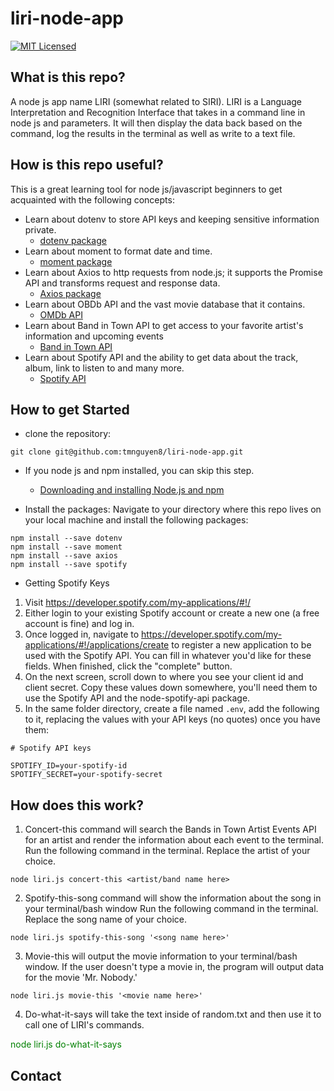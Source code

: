 # liri-node-app
[![MIT Licensed](https://img.shields.io/badge/license-MIT-blue.svg)](LICENSE)


## What is this repo?
A node js app name LIRI (somewhat related to SIRI). LIRI is a Language Interpretation and Recognition Interface that takes in a command line in node js and parameters. It will then display the data back based on the command, log the results in the terminal as well as write to a text file.

## How is this repo useful?
This is a great learning tool for node js/javascript beginners to get acquainted with the following concepts:
  * Learn about dotenv to store API keys and keeping sensitive information private.
    * [dotenv package](https://www.npmjs.com/package/dotenv)
  * Learn about moment to format date and time.
    * [moment package](https://www.npmjs.com/package/moment)
  * Learn about Axios to http requests from node.js; it supports the Promise API and transforms request and response data.
    * [Axios package](https://www.npmjs.com/package/axios)
  * Learn about OBDb API and the vast movie database that it contains.
    * [OMDb API](http://www.omdbapi.com/)
  * Learn about Band in Town API to get access to your favorite artist's information and upcoming events
    * [Band in Town API](https://app.swaggerhub.com/apis-docs/Bandsintown/PublicAPI/3.0.0)
  * Learn about Spotify API and the ability to get data about the track, album, link to listen to and many more. 
    * [Spotify API](https://www.npmjs.com/package/node-spotify-api)


## How to get Started
* clone the repository:
```git
git clone git@github.com:tmnguyen8/liri-node-app.git
```
* If you node js and npm installed, you can skip this step.
  * [Downloading and installing Node.js and npm](https://docs.npmjs.com/downloading-and-installing-node-js-and-npm)

* Install the packages:
Navigate to your directory where this repo lives on your local machine and install the following packages:
```git
npm install --save dotenv
npm install --save moment
npm install --save axios
npm install --save spotify
```
* Getting Spotify Keys
1. Visit https://developer.spotify.com/my-applications/#!/
2. Either login to your existing Spotify account or create a new one (a free account is fine) and log in.
3. Once logged in, navigate to https://developer.spotify.com/my-applications/#!/applications/create to register a new application to be used with the Spotify API. You can fill in whatever you'd like for these fields. When finished, click the "complete" button.
4. On the next screen, scroll down to where you see your client id and client secret. Copy these values down somewhere, you'll need them to use the Spotify API and the node-spotify-api package.
5. In the same folder directory, create a file named ```.env```, add the following to it, replacing the values with your API keys (no quotes) once you have them:
```git
# Spotify API keys

SPOTIFY_ID=your-spotify-id
SPOTIFY_SECRET=your-spotify-secret
```
## How does this work?
1. Concert-this command will search the Bands in Town Artist Events API for an artist and render the information about each event to the terminal. Run the following command in the terminal. Replace the artist of your choice.

 ```node liri.js concert-this <artist/band name here>```

2. Spotify-this-song command will show the information about the song in your terminal/bash window Run the following command in the terminal. Replace the song name of your choice.

 ```node liri.js spotify-this-song '<song name here>'```

3. Movie-this will output the movie information to your terminal/bash window. If the user doesn't type a movie in, the program will output data for the movie 'Mr. Nobody.'

 ```node liri.js movie-this '<movie name here>'```

4. Do-what-it-says will take the text inside of random.txt and then use it to call one of LIRI's commands.

<font color="green">node liri.js do-what-it-says</font>

## Contact

